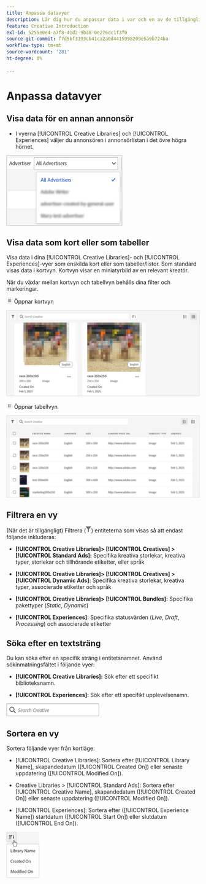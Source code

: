 ```yaml
---
title: Anpassa datavyer
description: Lär dig hur du anpassar data i var och en av de tillgängliga vyerna.
feature: Creative Introduction
exl-id: 5255e0e4-a7f8-41d2-9b38-0e276dc1f3f0
source-git-commit: f7d5bf3193cb41ca2a0d4415998209e5a9b724ba
workflow-type: tm+mt
source-wordcount: '281'
ht-degree: 0%

---
```


# Anpassa datavyer

## Visa data för en annan annonsör

* I vyerna [!UICONTROL Creative Libraries] och [!UICONTROL Experiences] väljer du annonsören i annonsörlistan i det övre högra hörnet.

![Exempel på en annonsörlista](/help/creative/assets/advertiser.png "Exempel på en annonsörlista")

## Visa data som kort eller som tabeller

Visa data i dina [!UICONTROL Creative Libraries]- och [!UICONTROL Experiences]-vyer som enskilda kort eller som tabeller/listor. Som standard visas data i kortvyn. Kortvyn visar en miniatyrbild av en relevant kreatör.

När du växlar mellan kortvyn och tabellvyn behålls dina filter och markeringar.

![Kortvyn](/help/creative/assets/card-view-button.png "Kortvyn") Öppnar kortvyn

![Exempel på en kortvy](/help/creative/assets/card-view-example.png "Exempel på en kortvy")

![Tabell-/listvy](/help/creative/assets/table-view-button.png "Tabellvy") Öppnar tabellvyn

![Exempel på en tabellvy](/help/creative/assets/table-view-example.png "Exempel på en tabellvy")

<!-- not implemented as of 11-26:
In card view, you can increase or decrease the size of the cards.

In either view, you can:

Include all creative variations in the view. [Experiences view?]

Refresh the pane to see any changes that other users have made.
-->

## Filtrera en vy

(När det är tillgängligt) Filtrera (![Filterknapp](/help/creative/assets/filter.png "Filterknapp")) entiteterna som visas så att endast följande inkluderas:

* **[!UICONTROL Creative Libraries]> [!UICONTROL Creatives] > [!UICONTROL Standard Ads]:** Specifika kreativa storlekar, kreativa typer, storlekar och tillhörande etiketter, eller språk

* **[!UICONTROL Creative Libraries]> [!UICONTROL Creatives] > [!UICONTROL Dynamic Ads]:** Specifika kreativa storlekar, kreativa typer, associerade etiketter och språk

* **[!UICONTROL Creative Libraries]> [!UICONTROL Bundles]:** Specifika pakettyper (*Static*, *Dynamic*)

* **[!UICONTROL Experiences]:** Specifika statusvärden (*Live*, *Draft*, *Processing*) och associerade etiketter

<!-- Only available to non-admin users in Phase 1

* **[!UICONTROL Feeds] > [!UICONTROL Catalog]:** Specific library [??? different than the statuses for the Template tab, which I'd expect to show something different anyway] statuses (*Active*, *Inactive*, *Deleted*)

* **[!UICONTROL Feeds] > [!UICONTROL Job Status]:** Specific statuses (*Created*, *Queued*, *Running*, *Finished*)

* **[!UICONTROL Feeds] > [!UICONTROL Template]:** Specific library [???] statuses (*Active*, *Archived*)

* **[!UICONTROL Ad Templates]:** Specific creative sizes and template types (*Static*, *Dynamic*)

-->

## Söka efter en textsträng

Du kan söka efter en specifik sträng i entitetsnamnet. Använd sökinmatningsfältet i följande vyer:

* **[!UICONTROL Creative Libraries]:** Sök efter ett specifikt biblioteksnamn.

* **[!UICONTROL Experiences]:** Sök efter ett specifikt upplevelsenamn.

![Exempel på sökinmatningsfält](/help/creative/assets/search-field.png "Exempel på sökinmatningsfält")

## Sortera en vy

Sortera följande vyer från kortläge:

* [!UICONTROL Creative Libraries]: Sortera efter [!UICONTROL Library Name], skapandedatum ([!UICONTROL Created On]) eller senaste uppdatering ([!UICONTROL Modified On]).

* Creative Libraries > [!UICONTROL Standard Ads]: Sortera efter [!UICONTROL Creative Name], skapandedatum ([!UICONTROL Created On]) eller senaste uppdatering ([!UICONTROL Modified On]).

* [!UICONTROL Experiences]: Sortera efter ([!UICONTROL Experience Name]) startdatum ([!UICONTROL Start On]) eller slutdatum ([!UICONTROL End On]).

![Exempel på sorteringsalternativ](/help/creative/assets/sort.png "Exempel på sorteringsalternativ")
